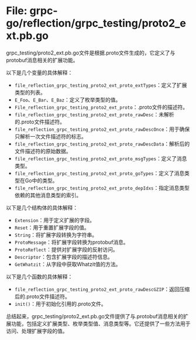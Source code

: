 # File: grpc-go/reflection/grpc_testing/proto2_ext.pb.go

grpc_testing/proto2_ext.pb.go文件是根据.proto文件生成的，它定义了与protobuf消息相关的扩展功能。

以下是几个变量的具体解释：

- `file_reflection_grpc_testing_proto2_ext_proto_extTypes`：定义了扩展类型的列表。
- `E_Foo`、`E_Bar`、`E_Baz`：定义了枚举类型的值。
- `File_reflection_grpc_testing_proto2_ext_proto`：.proto文件的描述符。
- `file_reflection_grpc_testing_proto2_ext_proto_rawDesc`：未解析的.proto文件描述符。
- `file_reflection_grpc_testing_proto2_ext_proto_rawDescOnce`：用于确保只解析一次文件描述符的标志。
- `file_reflection_grpc_testing_proto2_ext_proto_rawDescData`：解析后的文件描述符的原始数据。
- `file_reflection_grpc_testing_proto2_ext_proto_msgTypes`：定义了消息类型。
- `file_reflection_grpc_testing_proto2_ext_proto_goTypes`：定义了消息类型在Go中的类型。
- `file_reflection_grpc_testing_proto2_ext_proto_depIdxs`：指定消息类型依赖的其他消息类型的索引。

以下是几个结构体的具体解释：

- `Extension`：用于定义扩展的字段。
- `Reset`：用于重置扩展字段的值。
- `String`：将扩展字段转换为字符串。
- `ProtoMessage`：将扩展字段转换为protobuf消息。
- `ProtoReflect`：提供对扩展字段的反射访问。
- `Descriptor`：包含扩展字段的描述符信息。
- `GetWhatzit`：从字段中获取Whatzit值的方法。

以下是几个函数的具体解释：

- `file_reflection_grpc_testing_proto2_ext_proto_rawDescGZIP`：返回压缩后的.proto文件描述符。
- `init()`：用于初始化引用的.proto文件。

总结起来，grpc_testing/proto2_ext.pb.go文件提供了与.protobuf消息相关的扩展功能，包括定义扩展类型、枚举类型值、消息类型等。它还提供了一些方法用于访问、处理扩展字段的值。


